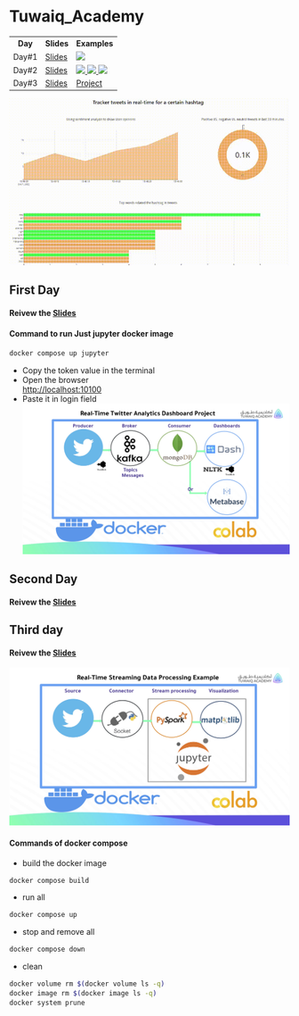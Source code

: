 # Tuwaiq_Academy
 
<table class="tg">
    <tr>
        <th class="tg-yw4l"><b>Day</b></th>
        <th class="tg-yw4l"><b>Slides</b></th>
        <th class="tg-yw4l"><b> Examples </b></th>
    </tr>
    <tr>
        <td class="tg-yw4l"> Day#1 </td>
        <td class="tg-yw4l"> <a href="https://bit.ly/DE_Slide1">Slides</a> </td>
        <td class="tg-yw4l">
            <a href="https://github.com/Ruqyai/Tuwaiq_Academy/blob/main/Jupyter/Colab/PySpark_On_Colab.ipynb">
                <img src="https://colab.research.google.com/assets/colab-badge.svg">
            </a>
        </td>
    </tr>
    <tr>
        <td class="tg-yw4l"> Day#2 </td>
        <td class="tg-yw4l"><a href="https://bit.ly/3M6etal">Slides </a></td>
        <td class="tg-yw4l">
            <a href="https://github.com/Ruqyai/Tuwaiq_Academy/blob/main/Jupyter/Colab/Kafka_on_Colab.ipynb">
                <img src="https://colab.research.google.com/assets/colab-badge.svg">
            </a>
            <a href="https://github.com/Ruqyai/Tuwaiq_Academy/blob/main/Jupyter/Colab/MongoDB_on_Colab.ipynb">
                <img src="https://colab.research.google.com/assets/colab-badge.svg">
                <a href="https://github.com/Ruqyai/Tuwaiq_Academy/blob/main/Jupyter/Colab/Dash_on_colab.ipynb">
                    <img src="https://colab.research.google.com/assets/colab-badge.svg">
                </a>
            </a>
        </td>
    </tr>
    <tr>
        <td class="tg-yw4l"> Day#3 </td>
        <td class="tg-yw4l"><a href="https://bit.ly/3CdN6GL"> Slides </a></td>
        <td class="tg-yw4l"><a href="https://github.com/Ruqyai/Tuwaiq_Academy/blob/main/Docker-compose.yml"> Project</a></td>
    </tr>
</table>

![Dashbord](https://raw.githubusercontent.com/Ruqyai/publish/master/screenshots/dash/9.gif)

## First Day

#### Reivew the [Slides](https://bit.ly/DE_Slide1)   

#### Command to run Just jupyter docker image  

```bash
docker compose up jupyter   
```  

* Copy the token value in the terminal   
* Open the browser    
[http://localhost:10100 ](http://localhost:10100/)  
* Paste it in login field
![Dashbord](https://raw.githubusercontent.com/Ruqyai/publish/master/screenshots/dash/1.jpg)
## Second Day 


#### Reivew the [Slides](https://bit.ly/3M6etal)   

## Third day

#### Reivew the [Slides](https://bit.ly/3CdN6GL)  
![Dashbord](https://raw.githubusercontent.com/Ruqyai/publish/master/screenshots/dash/2.jpg)

#### Commands of docker compose

* build the docker image
```bash
docker compose build  
```  
* run all 

```bash
docker compose up  
```  
* stop and remove all 

```bash
docker compose down 
```  
* clean 
```bash
docker volume rm $(docker volume ls -q)
docker image rm $(docker image ls -q)
docker system prune
```  
